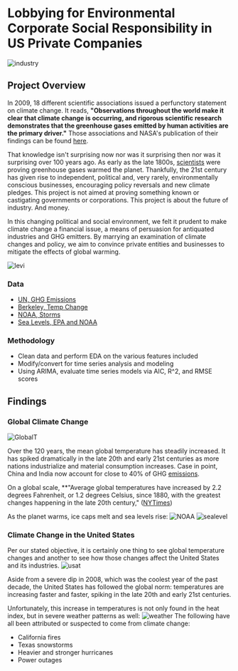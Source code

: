 # Lobbying for Environmental Corporate Social Responsibility in US Private Companies

![industry](https://github.com/anaulianova/Climate_Change_Time_Series/blob/main/images/industry.jpg)

## Project Overview

In 2009, 18 different scientific associations issued a perfunctory statement on climate change. It reads, 
**"Observations throughout the world make it clear that climate change is occurring, and rigorous scientific research demonstrates that the greenhouse gases emitted by human activities are the primary driver."** Those associations and NASA's publication of their findings can be found [here](https://climate.nasa.gov/scientific-consensus/).

That knowledge isn't surprising now nor was it surprising then nor was it surprising over 100 years ago. As early as the late 1800s, [scientists](https://www.nytimes.com/2020/04/21/obituaries/eunice-foote-overlooked.html) were proving greenhouse gases warmed the planet. Thankfully, the 21st century has given rise to independent, political and, very rarely, environmentally conscious businesses, encouraging policy reversals and new climate pledges. This project is not aimed at proving something known or castigating governments or corporations. This project is about the future of industry. And money. 

In this changing political and social environment, we felt it prudent to make climate change a financial issue, a means of persuasion for antiquated industries and GHG emitters. By marrying an examination of climate changes and policy, we aim to convince private entities and businesses to mitigate the effects of global warming. 

![levi](https://github.com/anaulianova/Climate_Change_Time_Series/blob/main/images/levipledge.jpg)


### Data

  - [UN, GHG Emissions](https://www.kaggle.com/unitednations/international-greenhouse-gas-emissions)
  - [Berkeley, Temp Change](https://www.kaggle.com/berkeleyearth/climate-change-earth-surface-temperature-data)
  - [NOAA, Storms](https://www.ncdc.noaa.gov/stormevents/)
  - [Sea Levels, EPA and NOAA](https://www.kaggle.com/somesh24/sea-level-change)


### Methodology 
  - Clean data and perform EDA on the various features included
  - Modify/convert for time series analysis and modeling
  - Using ARIMA, evaluate time series models via AIC, R^2, and RMSE scores



## Findings

### Global Climate Change

![GlobalT](https://github.com/anaulianova/Climate_Change_Time_Series/blob/main/images/globaltemp.png)

Over the 120 years, the mean global temperature has steadily increased. It has spiked dramatically in the late 20th and early 21st centuries as more nations industrialize and material consumption increases. Case in point, China and India now account for close to 40% of GHG [emissions](https://www.activesustainability.com/environment/top-5-most-polluting-countries/).

On a global scale, **"Average global temperatures have increased by 2.2 degrees Fahrenheit, or 1.2 degrees Celsius, since 1880, with the greatest changes happening in the late 20th century," ([NYTimes](https://www.nytimes.com/article/climate-change-global-warming-faq.html))

As the planet warms, ice caps melt and sea levels rise: 
![NOAA](https://github.com/anaulianova/Climate_Change_Time_Series/blob/main/images/climatedash.jpg)
![sealevel](https://github.com/anaulianova/Climate_Change_Time_Series/blob/main/images/sealevel.png)

### Climate Change in the United States 

Per our stated objective, it is certainly one thing to see global temperature changes and another to see how those changes affect the United States and its industries. 
![usat](https://github.com/anaulianova/Climate_Change_Time_Series/blob/main/images/usatemp.png)

Aside from a severe dip in 2008, which was the coolest year of the past decade, the United States has followed the global norm: temperatures are increasing faster and faster, spiking in the late 20th and early 21st centuries. 

Unfortunately, this increase in temperatures is not only found in the heat index, but in severe weather patterns as well: 
![weather](https://github.com/anaulianova/Climate_Change_Time_Series/blob/main/images/monthlyextreme.png)
The following have all been attributed or suspected to come from climate change: 
  - California fires 
  - Texas snowstorms 
  - Heavier and stronger hurricanes 
  - Power outages


